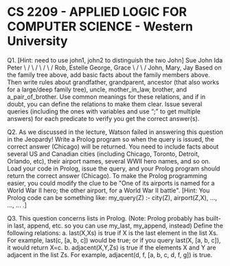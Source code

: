 # CS 2209 - APPLIED LOGIC FOR COMPUTER SCIENCE - Western University
Q1. [Hint: need to use john1, john2 to distinguish the two John]
Sue    John        Ida Peter
  \     /            \   /
   \   /              \ /
Rob, Estelle      George, Grace
        \          /
         \        /
      John, Mary, Jay
Based on the family tree above, add basic facts about the family members above. Then write rules
about grandfather, grandparent, ancestor (that also works for a large/deep family tree), uncle,
mother_in_law, brother, and a_pair_of_brother. Use common meanings for these relations, and if in
doubt, you can define the relations to make them clear. Issue several queries (including the ones
with variables and use “;” to get multiple answers) for each predicate to verify you get the correct
answer(s).

Q2. As we discussed in the lecture, Watson failed in answering this question in the Jeopardy!
Write a Prolog program so when the query is issued, the correct answer (Chicago) will be returned. You
need to include facts about several US and Canadian cities (including Chicago, Toronto, Detroit, Orlando,
etc), their airport names, several WWII hero names, and so on. Load your code in Prolog, issue the
query, and your Prolog program should return the correct answer (Chicago). To make the Prolog
programming easier, you could modify the clue to be "One of its airports is named for a World War II
hero; the other airport, for a World War II battle".
[Hint: You Prolog code can be something like: my_query(Z) :- city(Z), airport(Z,X), ..., ..., ... .]

Q3. This question concerns lists in Prolog. (Note: Prolog probably has built-in last, append, etc. so you
can use my_last, my_append, instead)
Define the following relations:
a. last(X,Xs) is true if X is the last element in the list Xs. For example, last(c, [a, b, c]) would be true; or if
you query last(X, [a, b, c]), it would return X=c.
b. adjacent(X,Y,Zs) is true if the elements X and Y are adjacent in the list Zs. For example, adjacent(d, f,
[a, b, c, d, f, g]) is true.
